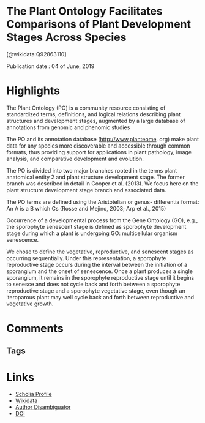 
The Plant Ontology Facilitates Comparisons of Plant Development Stages Across Species
=====================================================================================
  
  [@wikidata:Q92863110]  
  
Publication date : 04 of June, 2019  

# Highlights
The Plant Ontology (PO) is a community resource consisting of standardized terms,
definitions, and logical relations describing plant structures and development stages,
augmented by a large database of annotations from genomic and phenomic studies

The PO and its annotation database (http://www.planteome.
org) make plant data for any species more discoverable and accessible through
common formats, thus providing support for applications in plant pathology, image
analysis, and comparative development and evolution.

The PO is divided into two major branches rooted in the terms
plant anatomical entity 2 and plant structure development stage.
The former branch was described in detail in Cooper et al. (2013).
We focus here on the plant structure development stage branch
and associated data.

The PO terms are defined using the Aristotelian or genus-
differentia format: An A is a B which Cs (Rosse and Mejino,
2003; Arp et al., 2015)


Occurrence of a developmental process from the Gene
Ontology (GO), e.g., the sporophyte senescent stage is defined
as sporophyte development stage during which a plant is
undergoing GO: multicellular organism senescence.

We chose to define the vegetative, reproductive, and senescent
stages as occurring sequentially. Under this representation,
a sporophyte reproductive stage occurs during the interval between
the initiation of a sporangium and the onset of senescence. Once a
plant produces a single sporangium, it remains in the sporophyte
reproductive stage until it begins to senesce and does not cycle
back and forth between a sporophyte reproductive stage and a
sporophyte vegetative stage, even though an iteroparous plant may
well cycle back and forth between reproductive and vegetative
growth.


# Comments

## Tags

# Links
  
 * [Scholia Profile](https://scholia.toolforge.org/work/Q92863110)  
 * [Wikidata](https://www.wikidata.org/wiki/Q92863110)  
 * [Author Disambiguator](https://author-disambiguator.toolforge.org/work_item_oauth.php?id=Q92863110&batch_id=&match=1&author_list_id=&doit=Get+author+links+for+work)  
 * [DOI](https://doi.org/10.3389/FPLS.2019.00631)  
